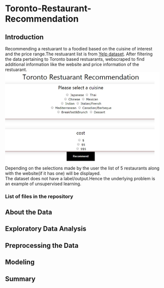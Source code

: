 # Toronto-Restaurant-Recommendation

## Introduction
Recommending a restuarant to a foodied based on the cuisine of interest and the price range.The restuarant list is from [Yelp dataset](https://www.yelp.com/dataset). After filtering the data pertaining to Toronto based restuarants, webscraped to find additional information like the website and price information of the restuarant.
![App_page](https://github.com/A-Aparna/Toronto-Restaurant-Recommendation/blob/master/image/App_page.jpg)<br>
Depending on the selections made by the user the list of 5 restaurants along with the website(if it has one) will be displayed.<br>
The dataset does not have a label/output.Hence the underlying problem is an example of unsupervised learning.


### List of files in the repository


## About the Data


## Exploratory Data Analysis

## Preprocessing the Data

## Modeling



## Summary

